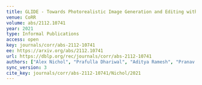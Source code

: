 ```yaml
---
title: GLIDE - Towards Photorealistic Image Generation and Editing with Text-Guided Diffusion Models.
venue: CoRR
volume: abs/2112.10741
year: 2021
type: Informal Publications
access: open
key: journals/corr/abs-2112-10741
ee: https://arxiv.org/abs/2112.10741
url: https://dblp.org/rec/journals/corr/abs-2112-10741
authors: ["Alex Nichol", "Prafulla Dhariwal", "Aditya Ramesh", "Pranav Shyam", "Pamela Mishkin", "Bob McGrew", "Ilya Sutskever", "Mark Chen"]
sync_version: 3
cite_key: journals/corr/abs-2112-10741/Nichol/2021
---
```

